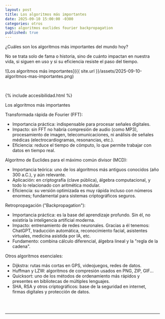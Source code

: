 ```yaml
---
layout: post
title: Los algoritmos más importantes
date: 2025-09-10 15:00:00 -0300
categories: otros
tags: algoritmos euclides fourier backpropagation
published: true
---
```


¿Cuáles son los algoritmos más importantes del mundo hoy?

No se trata solo de fama o historia, sino de cuánto impactan en nuestra vida, si siguen en uso y si su eficiencia resiste el paso del tiempo.

![Los algoritmos más importantes]({{ site.url }}/assets/2025-09-10-algoritmos-mas-importantes.png)


&nbsp;

{% include accesibilidad.html %}

Los algoritmos más importantes

Transformada rápida de Fourier (FFT):

- Importancia práctica: indispensable para procesar señales digitales.
- Impacto: sin FFT no habría compresión de audio (como MP3), procesamiento de imagen, telecomunicaciones, ni análisis de señales médicas (electrocardiogramas, resonancias, etc.).
- Eficiencia: reduce el tiempo de cómputo, lo que permite trabajar con datos en tiempo real.

Algoritmo de Euclides para el máximo común divisor (MCD):

- Importancia teórica: uno de los algoritmos más antiguos conocidos (año 300 a.C.), y aún relevante.
- Aplicación: en criptografía (clave pública), álgebra computacional, y todo lo relacionado con aritmética modular. 
- Eficiencia: su versión optimizada es muy rápida incluso con números enormes; fundamental para sistemas criptográficos seguros.

Retropropagación ("Backpropagation"):

- Importancia práctica: es la base del aprendizaje profundo. Sin él, no existiría la inteligencia artificial moderna.
- Impacto: entrenamiento de redes neuronales. Gracias a él tenemos: ChatGPT, traducción automática, reconocimiento facial, asistentes virtuales, medicina asistida por IA, etc.
- Fundamento: combina cálculo diferencial, álgebra lineal y la "regla de la cadena".

Otros algoritmos esenciales:

- Dijkstra: rutas más cortas en GPS, videojuegos, redes de datos.
- Huffman y LZW: algoritmos de compresión usados en PNG, ZIP, GIF...
- Quicksort: uno de los métodos de ordenamiento más rápidos y presentes en bibliotecas de múltiples lenguajes.
- SHA, RSA y otros criptográficos: base de la seguridad en internet, firmas digitales y protección de datos.

</div></details>
<br />&nbsp;
<hr />
